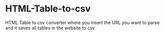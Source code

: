 # HTML-Table-to-csv
HTML Table to csv converter where you insert the URL you want to parse and it saves all tables in the website to csv 
